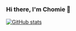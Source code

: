 ### Hi there, I'm Chomie 👋

[![GitHub stats](https://github-readme-stats.vercel.app/api?username=chomieu&title_color=38A6FF&bg_color=0D1117&icon_color=F1E05A&text_color=8B949E&show_icons=true&hide=stars)](https://github.com/anuraghazra/github-readme-stats)
